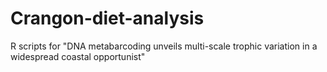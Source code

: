 # Crangon-diet-analysis
R scripts for "DNA metabarcoding unveils multi-scale trophic variation in a widespread coastal opportunist" 
